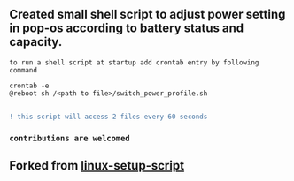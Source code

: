 ## Created small shell script to adjust power setting in pop-os according to battery status and capacity.
```to run a shell script at startup add crontab entry by following command```
```deff
crontab -e
@reboot sh /<path to file>/switch_power_profile.sh
```
```diff

! this script will access 2 files every 60 seconds

```
### ```contributions are welcomed```

## Forked from [linux-setup-script](https://github.com/kulkarnip150/linux-setup-script/tree/main/extras)
